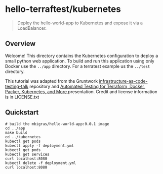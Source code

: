 # hello-terraftest/kubernetes

> Deploy the hello-world-app to Kubernetes and expose it via a LoadBalancer.

## Overview

Welcome! This directory contains the Kubernetes configuration to deploy a small python web application.
To build and run this application using only Docker use the `../app` directory.
For a terratest example us the `../test` directory.

This tutorial was adapted from the Gruntwork [infrastructure-as-code-testing-talk](https://github.com/gruntwork-io/infrastructure-as-code-testing-talk) repository and [Automated Testing for Terraform, Docker, Packer, Kubernetes, and More
](https://youtu.be/xhHOW0EF5u8) presentation. Credit and license information is in LICENSE.txt

## Quickstart

```
# build the mbigras/hello-world-app:0.0.1 image
cd ../app
make build
cd ../kubernetes
kubectl get pods
kubectl apply -f deployment.yml
kubectl get pods
kubectl get services
curl localhost:8080
kubectl delete -f deployment.yml
curl localhost:8080
```
